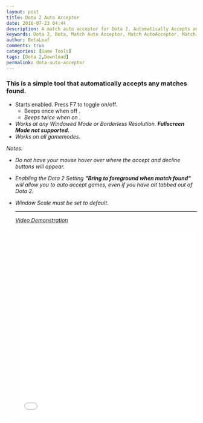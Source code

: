 ```yaml
---
layout: post
title: Dota 2 Auto Acceptor
date: 2016-07-23 04:44
description: A match auto acceptor for Dota 2. Automatically Accepts any matches found.
keywords: Dota 2, Dota, Match Auto Acceptor, Match AutoAcceptor, Match, Auto, Acceptor, Dota 2 Match Auto Acceptor, Dota 2 Match AutoAcceptor, Dota Match Auto Acceptor, Dota Match AutoAcceptor, Automatic
author: BetaLeaf
comments: true
categories: [Game Tools]
tags: [Dota 2,Download]
permalink: dota-auto-acceptor
---
```


### This is a simple tool that automatically accepts any matches found.  

  - Starts enabled. Press F7 to toggle on/off.  
    - Beeps once when off <i class="fa fa-toggle-off"/>.  
    - Beeps twice when on <i class="fa fa-toggle-on"/>.  
  - Works at any Windowed Mode or Borderless Resolution. **Fullscreen Mode not supported.**  
  - Works on all gamemodes.  

Notes:  

  - Do not have your mouse hover over where the accept and decline buttons will appear.  
  - Enabling the Dota 2 Setting **"Bring to foreground when match found"** will allow you to auto accept games, even if you have alt tabbed out of Dota 2.  
  - Window Scale must be set to default.  
  
	---  
	
	<a href="https://www.youtube.com/watch?v=KQzyCS31Zg0">Video Demonstration</a>
  
	<iframe src="{{ site.url }}/stats.html?username=BetaLeaf&repository=Dota-2-Auto-Acceptor" width="100%" height="500" frameborder="0" scrolling="yes"></iframe>  
